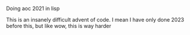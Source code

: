 Doing aoc 2021 in lisp

This is an insanely difficult advent of code.  I mean 
I have only done 2023 before this, but like wow, this is 
way harder
